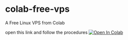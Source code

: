 # colab-free-vps
A Free Linux VPS from Colab


open this link and follow the procedures
[![Open In Colab](https://colab.research.google.com/assets/colab-badge.svg)](https://colab.research.google.com/github/gokulapap/colab-free-vps)
